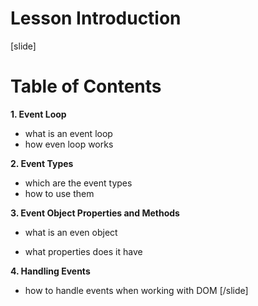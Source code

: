 # Lesson Introduction

[slide]
# Table of Contents

**1. Event Loop**

- what is an event loop
- how even loop works

**2. Event Types**

- which are the event types
- how to use them

**3. Event Object Properties and Methods**

- what is an even object

- what properties does it have

**4. Handling Events**

- how to handle events when working with DOM
[/slide]